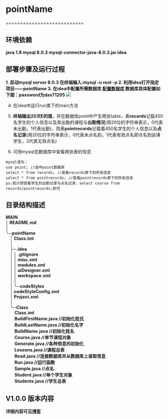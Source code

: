 # pointName
===========================

## 环境依赖
**java 1.8
mysql 8.0.3
mysql-connector-java-8.0.3.jar
idea**

## 部署步骤及运行过程

**1. 启动mysql server 8.0.3
在终端输入:mysql -u root -p
2. 利用idea打开指定项目——pointName
3. 在idea中配置所需数据库
 [配置数据库](https://blog.csdn.net/qq_61407171/article/details/121705452)
数据库具体配置如下图：password为dax71205**
![](https://img-blog.csdnimg.cn/ad58c825e6d84149bbfa55c5a53d32e7.png)


4. 在idea中运行run类下的main方法
 
5. **终端输出20次E的值**，并在数据库point中产生两张table，表**records**记载450名学生的个人信息以及其出勤的课程与**出勤情况**(用20位的字符串表示，0代表未出勤，1代表出勤)，而表**pointrecords**记载着450名学生的个人信息以及**点名记录**(用20位的字符串表示，0代表未点名到，1代表有效点名即点名到逃课学生，2代表无效点名)
6. 可用mysql在数据库中查看两张表的信息
```
mysql语句：
use point; //选中point数据库
select * from records; //查看records表下的所有信息
select * from pointrecords; //查看pointrecords表下的所有信息
ps:若只想查看学生的出勤记录与点名记录，select course from records/pointrecords;即可
```


## 目录结构描述

**MAIN  
│  README.md  
│  
└─pointName  
&emsp;│  Class.iml  
&emsp;│  
&emsp;├─.idea  
&emsp;│  │  .gitignore  
&emsp;│  │  misc.xml  
&emsp;│  │  modules.xml  
&emsp;│  │  uiDesigner.xml  
&emsp;│  │  workspace.xml  
&emsp;│  │  
&emsp;│  └─codeStyles  
&emsp;│          codeStyleConfig.xml  
&emsp;│          Project.xml  
&emsp;│  
&emsp;└─Class  
&emsp;&emsp;Class.iml   
&emsp;&emsp;BuildFirstName.java //初始化姓氏  
&emsp;&emsp;BuildLastName.java //初始化名字  
&emsp;&emsp;BuildName.java //初始化姓名  
&emsp;&emsp;Course.java //单节课程对象  
&emsp;&emsp;Generate.java //各种信息的初始化  
&emsp;&emsp;Lessons.java //课程总表  
&emsp;&emsp;Read.java //连接数据库并从数据库上读取信息  
&emsp;&emsp;Run.java //运行函数  
&emsp;&emsp;Sample.java //点名  
&emsp;&emsp;Student.java //单个学生对象  
&emsp;&emsp;Students.java //学生总表**  




## V1.0.0 版本内容
**详细内容可见[博客](https://blog.csdn.net/dongy_u/article/details/127268799?spm=1001.2014.3001.5502
)**

